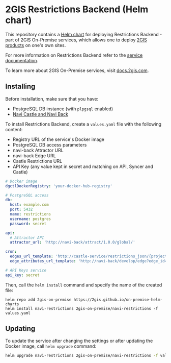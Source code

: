 # 2GIS Restrictions Backend (Helm chart)

This repository contains a [Helm chart](https://helm.sh/docs/topics/charts/)
for deploying Restrictions Backend - part of 2GIS On-Premise services,
which allows one to deploy [2GIS products](https://dev.2gis.com/)
on one's own sites.

For more information on Restrictions Backend refer to the
[service documentation](https://docs.2gis.com/en/on-premise/restrictions).

To learn more about 2GIS On-Premise services, visit
[docs.2gis.com](https://docs.2gis.com/en/on-premise/overview).

## Installing

Before installation, make sure that you have:

* PostgreSQL DB instance (with `plpgsql` enabled)
* [Navi Castle and Navi Back](https://docs.2gis.com/en/on-premise/navigation)

To install Restrictions Backend, create a `values.yaml` file with
the following content:

* Registry URL of the service's Docker image
* PostgreSQL DB access parameters
* navi-back Attractor URL
* navi-back Edge URL
* Castle Restrictions URL
* API Key (any value kept in secret and matching on API, Syncer and Castle)

```yaml
# Docker image
dgctlDockerRegistry: 'your-docker-hub-registry'

# PostgreSQL access
db:
  host: example.com
  port: 5432
  name: restrictions
  username: postgres
  password: secret

api:
  # Attractor API
  attractor_url: 'http://navi-back/attract/1.0.0/global/'

cron:
  edges_url_template: 'http://castle-service/restrictions_json/{project}/{date_str}_{hour}.json'
  edge_attributes_url_template: 'http://navi-back/develop/edge?edge_id={edge_id}&offset=200&routing=carrouting'

# API Keys service
api_key: secret
```

Then, call the `helm install` command and specify the name of the created file:

```shell
helm repo add 2gis-on-premise https://2gis.github.io/on-premise-helm-charts
helm install navi-restrictions 2gis-on-premise/navi-restrictions -f values.yaml
```

## Updating

To update the service after changing the settings or after updating
the Docker image, call `helm upgrade` command:

```bash
helm upgrade navi-restrictions 2gis-on-premise/navi-restrictions -f values.yaml
```
